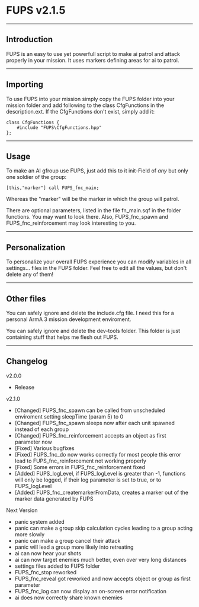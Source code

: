 # FUPS v2.1.5

-------------------------
Introduction
-------------------------

FUPS is an easy to use yet powerfull script to make ai patrol and attack properly in your mission.
It uses markers defining areas for ai to patrol.

-------------------------
Importing
-------------------------

To use FUPS into your mission simply copy the FUPS folder into your mission folder and add following to the class CfgFunctions in the description.ext. If the CfgFunctions don't exist, simply add it:
```
class CfgFunctions {
	#include "FUPS\CfgFunctions.hpp"
};
```

-------------------------
Usage
-------------------------

To make an AI gfroup use FUPS, just add this to it init-Field of _any_ but only one soldier of the group:
```
[this,"marker"] call FUPS_fnc_main;
```
Whereas the "marker" will be the marker in which the group will patrol.

There are optional parameters, listed in the file fn_main.sqf in the folder functions. You may want to look there. Also, FUPS_fnc_spawn and FUPS_fnc_reinforcement may look interesting to you.

-------------------------
Personalization
-------------------------

To personalize your overall FUPS experience you can modify variables in all settings... files in the FUPS folder.
Feel free to edit all the values, but don't delete any of them!

-------------------------
Other files
-------------------------

You can safely ignore and delete the include.cfg file. I need this for a personal ArmA 3 mission development enviroment.

You can safely ignore and delete the dev-tools folder. This folder is just containing stuff that helps me flesh out FUPS.

-------------------------
Changelog
-------------------------

v2.0.0
* Release

v2.1.0
* [Changed] FUPS_fnc_spawn can be called from unscheduled enviroment setting sleepTime (param 5) to 0
* [Changed] FUPS_fnc_spawn sleeps now after each unit spawned instead of each group
* [Changed] FUPS_fnc_reinforcement accepts an object as first parameter now
* [Fixed] Various bugfixes
* [Fixed] FUPS_fnc_do now works correctly for most people this error lead to FUPS_fnc_reinforcement not working properly
* [Fixed] Some errors in FUPS_fnc_reinforcement fixed
* [Added] FUPS_logLevel, if FUPS_logLevel is greater than -1, functions will only be logged, if their log parameter is set to true, or to FUPS_logLevel
* [Added] FUPS_fnc_createmarkerFromData, creates a marker out of the marker data generated by FUPS

Next Version
* panic system added
* panic can make a group skip calculation cycles leading to a group acting more slowly
* panic can make a group cancel their attack
* panic will lead a group more likely into retreating
* ai can now hear your shots
* ai can now target enemies much better, even over very long distances
* settings files added to FUPS folder
* FUPS_fnc_stop reworked
* FUPS_fnc_reveal got reworked and now accepts object or group as first parameter
* FUPS_fnc_log can now display an on-screen error notification
* ai does now correctly share known enemies
